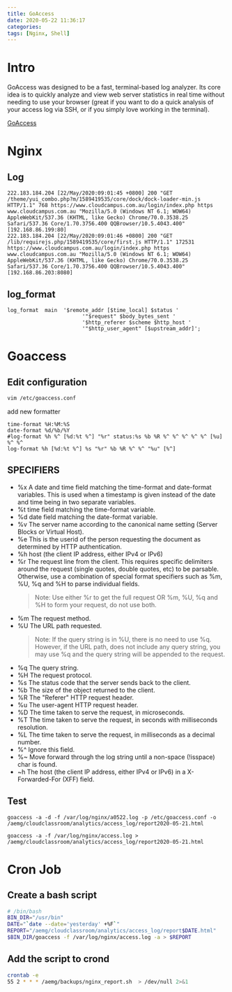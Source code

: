 ```yaml
---
title: GoAccess
date: 2020-05-22 11:36:17
categories:
tags: [Nginx, Shell]
---
```

# Intro

GoAccess was designed to be a fast, terminal-based log analyzer. Its core idea is to quickly analyze and view web server statistics in real time without needing to use your browser (great if you want to do a quick analysis of your access log via SSH, or if you simply love working in the terminal).

[GoAccess](https://goaccess.io/)
<!--more-->

# Nginx

## Log
```                        
222.183.184.204 [22/May/2020:09:01:45 +0800] 200 "GET /theme/yui_combo.php?m/1589419535/core/dock/dock-loader-min.js HTTP/1.1" 768 https://www.cloudcampus.com.au/login/index.php https www.cloudcampus.com.au "Mozilla/5.0 (Windows NT 6.1; WOW64) AppleWebKit/537.36 (KHTML, like Gecko) Chrome/70.0.3538.25 Safari/537.36 Core/1.70.3756.400 QQBrowser/10.5.4043.400" [192.168.86.199:80]
222.183.184.204 [22/May/2020:09:01:46 +0800] 200 "GET /lib/requirejs.php/1589419535/core/first.js HTTP/1.1" 172531 https://www.cloudcampus.com.au/login/index.php https www.cloudcampus.com.au "Mozilla/5.0 (Windows NT 6.1; WOW64) AppleWebKit/537.36 (KHTML, like Gecko) Chrome/70.0.3538.25 Safari/537.36 Core/1.70.3756.400 QQBrowser/10.5.4043.400" [192.168.86.203:8080]
```
## log_format
```
log_format  main  '$remote_addr [$time_local] $status '
                        '"$request" $body_bytes_sent '
                        '$http_referer $scheme $http_host '
                        '"$http_user_agent" [$upstream_addr]';
```

# Goaccess 

## Edit configuration

``` bash
vim /etc/goaccess.conf
```

add new formatter

```
time-format %H:%M:%S
date-format %d/%b/%Y
#log-format %h %^ [%d:%t %^] "%r" status:%s %b %R %^ %^ %^ %^ %^ [%u] %^ %^
log-format %h [%d:%t %^] %s "%r" %b %R %^ %^ "%u" [%^]
```
## SPECIFIERS
* %x A date and time field matching the time-format and date-format variables. This is used when a timestamp is given instead of the date and time being in two separate variables.
* %t time field matching the time-format variable.
* %d date field matching the date-format variable.
* %v The server name according to the canonical name setting (Server Blocks or Virtual Host).
* %e This is the userid of the person requesting the document as determined by HTTP authentication.
* %h host (the client IP address, either IPv4 or IPv6)
* %r The request line from the client. This requires specific delimiters around the request (single quotes, double quotes, etc) to be parsable. Otherwise, use a combination of special format specifiers such as %m, %U, %q and %H to parse individual fields.
  >Note: Use either %r to get the full request OR %m, %U, %q and %H to form your request, do not use both.
* %m The request method.
* %U The URL path requested.
  >Note: If the query string is in %U, there is no need to use %q. However, if the URL path, does not include any query string, you may use %q and the query string will be appended to the request.
* %q The query string.
* %H The request protocol.
* %s The status code that the server sends back to the client.
* %b The size of the object returned to the client.
* %R The "Referer" HTTP request header.
* %u The user-agent HTTP request header.
* %D The time taken to serve the request, in microseconds.
* %T The time taken to serve the request, in seconds with milliseconds resolution.
* %L The time taken to serve the request, in milliseconds as a decimal number.
* %^ Ignore this field.
* %~ Move forward through the log string until a non-space (!isspace) char is found.
* ~h The host (the client IP address, either IPv4 or IPv6) in a X-Forwarded-For (XFF) field.

## Test
```
goaccess -a -d -f /var/log/nginx/a0522.log -p /etc/goaccess.conf -o /aemg/cloudclassroom/analytics/access_log/report2020-05-21.html

goaccess -a -f /var/log/nginx/access.log > /aemg/cloudclassroom/analytics/access_log/report2020-05-21.html
```

# Cron Job

## Create a bash script
``` bash
# /bin/bash
BIN_DIR="/usr/bin"
DATE="`date --date='yesterday' +%F`"
REPORT="/aemg/cloudclassroom/analytics/access_log/report$DATE.html"
$BIN_DIR/goaccess -f /var/log/nginx/access.log -a > $REPORT
```

## Add the script to crond
``` bash
crontab -e
55 2 * * * /aemg/backups/nginx_report.sh  > /dev/null 2>&1
```
